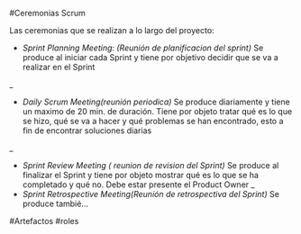 #Ceremonias Scrum

Las ceremonias que se realizan a lo largo del proyecto:

* *Sprint Planning Meeting: (Reunión de planificacion del sprint)*  Se produce al iniciar cada Sprint y tiene por objetivo decidir que se va a realizar en el Sprint

_
* *Daily Scrum Meeting(reunión periodica)* Se produce diariamente y tiene un maximo de 20 min. de duración. Tiene por objeto tratar qué es lo que se hizo, qué se va a hacer y qué problemas se han encontrado, esto a fin de encontrar soluciones diarias

_
* *Sprint Review Meeting ( reunion de revision del Sprint)* Se produce al finalizar el Sprint y tiene por objeto mostrar qué es lo que se ha completado y qué no. Debe estar presente el Product Owner 
_
* *Sprint Retrospective Meeting(Reunión de retrospectiva del Sprint)* Se produce tambié…


#Artefactos
#roles
